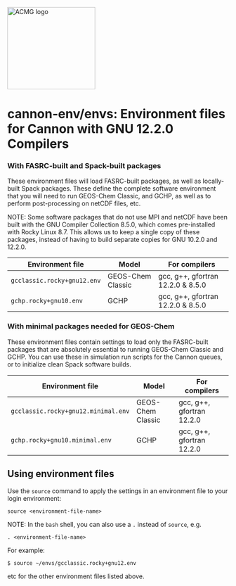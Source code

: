 <a href="https://acmg.seas.harvard.edu"><img src="https://acmg.seas.harvard.edu/sites/projects.iq.harvard.edu/files/acmg/files/img_acmg_logo_small.png" width="200" height="187" alt="ACMG logo"></a>

# cannon-env/envs: Environment files for Cannon with GNU 12.2.0 Compilers

### With FASRC-built and Spack-built packages

These environment files will load FASRC-built packages, as well as locally-built Spack packages. These define the complete software environment that you will need to run GEOS-Chem Classic, and GCHP, as well as to perform post-processing on netCDF files, etc.

NOTE: Some software packages that do not use MPI and netCDF have been built with the GNU Compiler Collection 8.5.0, which comes pre-installed with Rocky Linux 8.7. This allows us to keep a single copy of these packages, instead of having to build separate copies for GNU 10.2.0 and 12.2.0.

| Environment file            | Model              | For compilers                     |
| --------------------------- | ------------------ | --------------------------------- |
| `gcclassic.rocky+gnu12.env` | GEOS-Chem Classic  | gcc, g++, gfortran 12.2.0 & 8.5.0 |
| `gchp.rocky+gnu10.env`      | GCHP               | gcc, g++, gfortran 12.2.0 & 8.5.0 |

### With minimal packages needed for GEOS-Chem

These environment files contain settings to load only the FASRC-built packages that are absolutely essential to running GEOS-Chem Classic and GCHP.  You can use these in simulation run scripts for the Cannon queues, or to initialize clean Spack software builds.

| Environment file                    | Model              | For compilers             |
| ----------------------------------- | ------------------ | ------------------------- |
| `gcclassic.rocky+gnu12.minimal.env` | GEOS-Chem Classic  | gcc, g++, gfortran 12.2.0 |
| `gchp.rocky+gnu10.minimal.env`      | GCHP               | gcc, g++, gfortran 12.2.0 |

## Using environment files

Use the `source` command to apply the settings in an environment file to your login environment:

```console
source <environment-file-name>
```

NOTE: In the `bash` shell, you can also use a `.` instead of `source`, e.g.

```console
. <environment-file-name>
```

For example:

```console
$ source ~/envs/gcclassic.rocky+gnu12.env
```

etc for the other environment files listed above.
